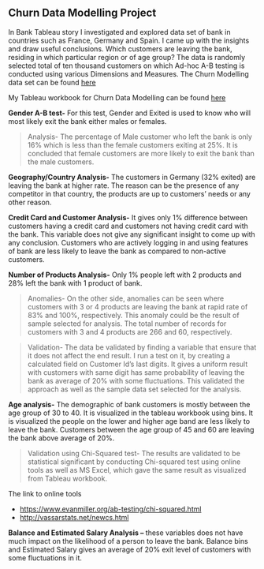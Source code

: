 ## Churn Data Modelling Project
In Bank Tableau story I investigated and explored data set of bank in countries such as France, Germany and Spain. I came up with the insights and draw useful conclusions. Which customers are leaving the bank, residing in which particular region or of age group? The data is randomly selected total of ten thousand customers on which Ad-hoc A-B testing is conducted using various Dimensions and Measures.
The Churn Modelling data set can be found [here](https://www.superdatascience.com/training/)

My Tableau workbook for Churn Data Modelling can be found [here](https://public.tableau.com/profile/sim6166#!/)

**Gender A-B test-** For this test, Gender and Exited is used to know who will most likely exit the bank either males or females.

> Analysis- The percentage of Male customer who left the bank is only 16% which is less than the female customers exiting at 25%. It is concluded that female customers are more likely to exit the bank than the male customers.

**Geography/Country Analysis-** The customers in Germany (32% exited) are leaving the bank at higher rate. The reason can be the presence of any competitor in that country, the products are up to customers’ needs or any other reason.

**Credit Card and Customer Analysis-** It gives only 1% difference between customers having a credit card and customers not having credit card with the bank. This variable does not give any significant insight to come up with any conclusion. Customers who are actively logging in and using features of bank are less likely to leave the bank as compared to non-active customers.

**Number of Products Analysis-** Only 1% people left with 2 products and 28% left the bank with 1 product of bank. 

>Anomalies- On the other side, anomalies can be seen where customers with 3 or 4 products are leaving the bank at rapid rate of 83% and 100%, respectively. This anomaly could be the result of sample selected for analysis. The total number of records for customers with 3 and 4 products are 266 and 60, respectively.  

> Validation- The data be validated by finding a variable that ensure that it does not affect the end result. I run a test on it, by creating a calculated field on Customer Id’s last digits. It gives a uniform result with customers with same digit has same probability of leaving the bank as average of 20% with some fluctuations. This validated the approach as well as the sample data set selected for the analysis. 

**Age analysis-** The demographic of bank customers is mostly between the age group of 30 to 40. It is visualized in the tableau workbook using bins. It is visualized the people on the lower and higher age band are less likely to leave the bank. Customers between the age group of 45 and 60 are leaving the bank above average of 20%. 

> Validation using Chi-Squared test- The results are validated to be statistical significant by conducting Chi-squared test using online tools as well as MS Excel, which gave the same result as visualized from Tableau workbook.

The link to online tools 
- https://www.evanmiller.org/ab-testing/chi-squared.html
- http://vassarstats.net/newcs.html

**Balance and Estimated Salary Analysis –** these variables does not have much impact on the likelihood of a person to leave the bank. Balance bins and Estimated Salary gives an average of 20% exit level of customers with some fluctuations in it. 
 

